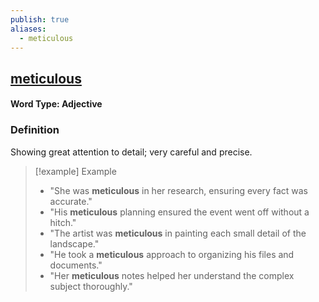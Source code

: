 ```yaml
---
publish: true
aliases:
  - meticulous
---
```


## [meticulous](https://dictionary.cambridge.org/dictionary/english/meticulous)
#### Word Type: Adjective

### Definition
Showing great attention to detail; very careful and precise.

> [!example] Example
> 
> - "She was **meticulous** in her research, ensuring every fact was accurate."
> - "His **meticulous** planning ensured the event went off without a hitch."
> - "The artist was **meticulous** in painting each small detail of the landscape."
> - "He took a **meticulous** approach to organizing his files and documents."
> - "Her **meticulous** notes helped her understand the complex subject thoroughly."